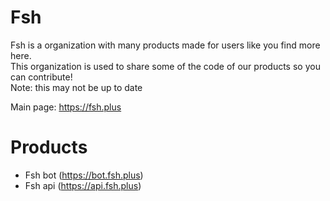 # Fsh
Fsh is a organization with many products made for users like you find more here.\
This organization is used to share some of the code of our products so you can contribute!\
Note: this may not be up to date

Main page: https://fsh.plus
# Products
* Fsh bot (https://bot.fsh.plus)
* Fsh api (https://api.fsh.plus)
